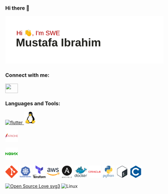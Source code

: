 ### Hi there 👋

<!--
**Mustafaibra/Mustafaibra** is a ✨ _special_ ✨ repository because its `README.md` (this file) appears on your GitHub profile.

Here are some ideas to get you started:

- 🔭 I’m currently working on ...
- 🌱 I’m currently learning ...
- 👯 I’m looking to collaborate on ...
- 🤔 I’m looking for help with ...
- 💬 Ask me about ...
- 📫 How to reach me: ...
- 😄 Pronouns: ...
- ⚡ Fun fact: ...
-->
[![MasterHead](https://github.com/Mustafaibra/Mustafaibra/blob/main/header.png)](https://github.com/Mustafaibra)


<h3 align="left">Connect with me:</h3>
<p align="left">

<a href="https://www.linkedin.com/in/mustafa-ibrahim-1662051a3/" target="blank"><img align="center" src="https://cdn.jsdelivr.net/npm/simple-icons@3.0.1/icons/linkedin.svg" alt="" height="30" width="40" /></a>

</p>

<h3 align="left">Languages and Tools:</h3>
<p align="left"> 
 <a href="https://flutter.dev" target="_blank"> <img src="https://www.vectorlogo.zone/logos/flutterio/flutterio-icon.svg" alt="flutter" width="40" height="40"/> </a>
  <a target="_blank"> <img src="https://github.com/devicons/devicon/blob/master/icons/linux/linux-original.svg" alt="Linux" width="40" height="40"/> </a>
 
 <a target="_blank"> <img src="https://github.com/devicons/devicon/blob/master/icons/apache/apache-original-wordmark.svg" alt="Apache" width="40" height="40"/> </a>
 
 <a target="_blank"> <img src="https://github.com/devicons/devicon/blob/master/icons/nginx/nginx-original.svg" alt="Nginx" width="40" height="40"/> </a>
 
 <a target="_blank"> <img src="https://github.com/devicons/devicon/blob/master/icons/git/git-original.svg" alt="Linux" width="40" height="40"/> </a>
 <a target="_blank"> <img src="https://github.com/devicons/devicon/blob/master/icons/kubernetes/kubernetes-plain-wordmark.svg" alt="Linux" width="40" height="40"/> </a>
 <a target="_blank"> <img src="https://github.com/devicons/devicon/blob/master/icons/terraform/terraform-original-wordmark.svg" alt="Linux" width="40" height="40"/> </a>
 <a target="_blank"> <img src="https://github.com/devicons/devicon/blob/master/icons/amazonwebservices/amazonwebservices-original-wordmark.svg" alt="Linux" width="40" height="40"/> </a>
 <a target="_blank"> <img src="https://github.com/devicons/devicon/blob/master/icons/ansible/ansible-original-wordmark.svg" alt="Linux" width="40" height="40"/> </a>
 <a target="_blank"> <img src="https://github.com/devicons/devicon/blob/master/icons/docker/docker-original-wordmark.svg" alt="Linux" width="40" height="40"/> </a>
 <a target="_blank"> <img src="https://github.com/devicons/devicon/blob/master/icons/oracle/oracle-original.svg" alt="Linux" width="40" height="40"/> </a>
 <a target="_blank"> <img src="https://github.com/devicons/devicon/blob/master/icons/python/python-original-wordmark.svg" alt="Linux" width="40" height="40"/> </a>
 <a target="_blank"> <img src="https://github.com/devicons/devicon/blob/master/icons/bash/bash-original.svg" alt="Linux" width="40" height="40"/> </a>
 <a target="_blank"> <img src="https://github.com/devicons/devicon/blob/master/icons/c/c-plain.svg" alt="Linux" width="40" height="40"/> </a>
 
</p>



[![Open Source Love svg3](https://badges.frapsoft.com/os/v3/open-source.svg?v=103)](https://github.com/ellerbrock/open-source-badges/)
<a target="_blank"> <img src="https://camo.githubusercontent.com/7998890254268d8ed476c9f66d3fa59d21dd354d2090036083c82af4cda2a0eb/68747470733a2f2f666f7274686562616467652e636f6d2f696d616765732f6261646765732f6275696c742d776974682d6c6f76652e737667" alt="Linux" width="150" height="30"/> </a>


